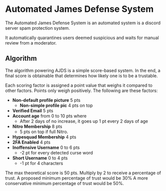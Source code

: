 # Automated James Defense System
The Automated James Defense System is an automated system is a discord server spam protection system.

It automatically quarantines users deemed suspicious and waits for manual review from a moderator.

## Algorithm

The algorithm powering AJDS is a simple score-based system. In the end, a final score is obtainable that determines how likely one is to be a trustable.

Each scoring factor is assigned a point value that weighs it compared to other factors. Points only weigh
positively. The following are these factors:

- **Non-default profile picture** 5 pts
  - **Non-simple profile pic** 4 pts on top
- **Verified Email** 5 pts
- **Account age** from 0 to 10 pts where
	- After 2 days of no increase, it goes up 1 pt every 2 days of age
- **Nitro Membership** 8 pts
  - 5 pts on top if full Nitro.
- **Hypesquad Membership** 4 pts
- **2FA Enabled** 4 pts
- **Inoffensive Username** 0 to 6 pts
  - -2 pt for every detected curse word
- **Short Username** 0 to 4 pts
	- -1 pt for 4 characters


The max theoretical score is 50 pts.
Multiply by 2 to receive a percentage
of trust. A proposed minimum percentage of trust would
be 30% A more conservative minimum percentage of trust would be 50%.